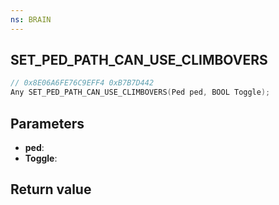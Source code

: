 ```yaml
---
ns: BRAIN
---
```

## SET_PED_PATH_CAN_USE_CLIMBOVERS

```c
// 0x8E06A6FE76C9EFF4 0xB7B7D442
Any SET_PED_PATH_CAN_USE_CLIMBOVERS(Ped ped, BOOL Toggle);
```


## Parameters
* **ped**: 
* **Toggle**: 

## Return value
